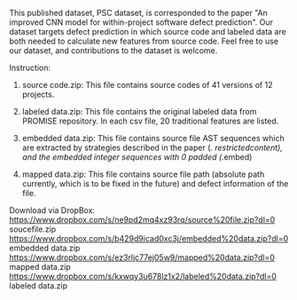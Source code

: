 This published dataset, PSC dataset, is corresponded to the paper "An improved CNN model for within-project software defect prediction". Our dataset targets defect prediction in which source code and labeled data are both needed to calculate new features from source code. Feel free to use our dataset, and contributions to the dataset is welcome.

Instruction:

1) source code.zip: This file contains source codes of 41 versions of 12 projects.

2) labeled data.zip: This file contains the original labeled data from PROMISE repository. In each csv file, 20 traditional features are listed.

3) embedded data.zip: This file contains source file AST sequences which are extracted by strategies described in the paper 
(*. restrictedcontent), and the embedded integer sequences with 0 padded (*.embed)

4) mapped data.zip: This file contains source file path (absolute path currently, which is to be fixed in the future) and defect information of the file.

Download via DropBox:
https://www.dropbox.com/s/ne9pd2mq4xz93rq/source%20file.zip?dl=0  soucefile.zip
https://www.dropbox.com/s/b429d9icad0xc3j/embedded%20data.zip?dl=0  embedded data.zip
https://www.dropbox.com/s/ez3rljc77ej05w9/mapped%20data.zip?dl=0   mapped data.zip
https://www.dropbox.com/s/kxwqy3u678lz1x2/labeled%20data.zip?dl=0   labeled data.zip
